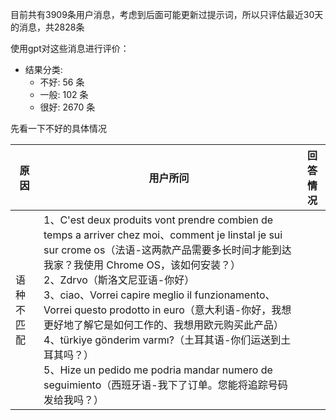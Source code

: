 目前共有3909条用户消息，考虑到后面可能更新过提示词，所以只评估最近30天的消息，共2828条

使用gpt对这些消息进行评价：
- 结果分类:
  - 不好: 56 条
  - 一般: 102 条
  - 很好: 2670 条

先看一下不好的具体情况




| 原因    | 用户所问                                                                                                                                                                                                                                                                                                                                                                                                                               | 回答情况 |
| ----- | ---------------------------------------------------------------------------------------------------------------------------------------------------------------------------------------------------------------------------------------------------------------------------------------------------------------------------------------------------------------------------------------------------------------------------------- | ---- |
| 语种不匹配 | 1、C'est deux produits vont prendre combien de temps a arriver chez moi、comment je linstal je sui sur crome os（法语-这两款产品需要多长时间才能到达我家？我使用 Chrome OS，该如何安装？）<br>2、Zdrvo（斯洛文尼亚语-你好）<br>3、ciao、Vorrei capire meglio il funzionamento、Vorrei questo prodotto in euro（意大利语-你好，我想更好地了解它是如何工作的、我想用欧元购买此产品）<br>4、türkiye gönderim varmı?（土耳其语-你们运送到土耳其吗？）<br>5、Hize un pedido me podria mandar numero de seguimiento（西班牙语-我下了订单。您能将追踪号码发给我吗？） |      |
